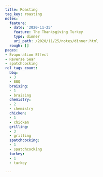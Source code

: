 ```yaml
---
title: Roasting
tag_key: roasting
notes:
  feature:
  - date: '2020-11-25'
    feature: The Thanksgiving Turkey
    type: dinner
    uri_path: /2020/11/25/notes/dinner.html
  rough: []
pages:
- Evaporation Effect
- Reverse Sear
- spatchcocking
rel_tags_count:
  bbq:
  - 3
  - BBQ
  braising:
  - 1
  - braising
  chemistry:
  - 2
  - chemistry
  chicken:
  - 1
  - chicken
  grilling:
  - 3
  - grilling
  spatchcocking:
  - 1
  - spatchcocking
  turkey:
  - 1
  - turkey

---
```

